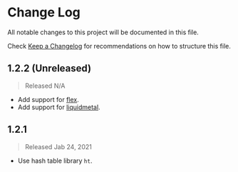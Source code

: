 # Change Log

All notable changes to this project will be documented in this file.

Check [Keep a Changelog](http://keepachangelog.com/) for recommendations on how to structure this file.


## 1.2.2 (Unreleased)
> Released N/A

* Add support for [flex](https://github.com/jcs-elpa/flex).
* Add support for [liquidmetal](https://github.com/jcs-elpa/liquidmetal).

## 1.2.1
> Released Jab 24, 2021

* Use hash table library `ht`.
